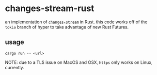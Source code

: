 # changes-stream-rust

an implementation of [`changes-stream`](https://github.com/jcrugzz/changes-stream) in Rust.
this code works off of the `tokio` branch of hyper to take advantage of new Rust Futures.

## usage

```
cargo run -- <url>
```

NOTE: due to a TLS issue on MacOS and OSX, `https` only works on Linux, currently.
